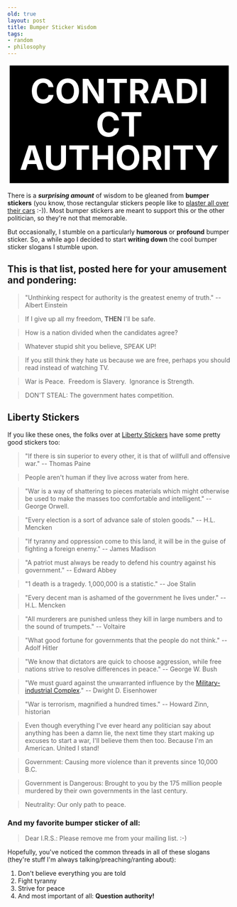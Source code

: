 ```yaml
---
old: true
layout: post
title: Bumper Sticker Wisdom
tags:
- random
- philosophy
---
```


<div style="font-size: 75px;color:#FFF;border:#FFF solid 5px;text-align:center;background-color:#000;line-height:75px;font-weight:bold;padding:20px;margin:5px 0;">CONTRADICT AUTHORITY</div>

There is a ***surprising amount*** of wisdom to be gleaned from **bumper stickers** (you know, those rectangular stickers people like to [plaster all over their cars](/images/bumper-sticker-car.jpg) :-)). Most bumper stickers are meant to support this or the other politician, so they're not that memorable.

But occasionally, I stumble on a particularly **humorous** or **profound** bumper sticker. So, a while ago I decided to start **writing down** the cool bumper sticker slogans I stumble upon.

## This is that list, posted here for your amusement and pondering:

> "Unthinking respect for authority is the greatest enemy of truth." -- Albert Einstein

> If I give up all my freedom, **THEN** I'll be safe.

> How is a nation divided when the candidates agree?

> Whatever stupid shit you believe, SPEAK UP!

> If you still think they hate us because we are free, perhaps you should read instead of watching TV.

> War is Peace.  Freedom is Slavery.  Ignorance is Strength.

> DON'T STEAL: The government hates competition.

## Liberty Stickers

If you like these ones, the folks over at [Liberty Stickers](http://www.libertystickers.com/) have some pretty good stickers too:

> "If there is sin superior to every other, it is that of willfull and offensive war." -- Thomas Paine

> People aren't human if they live across water from here.

> "War is a way of shattering to pieces materials which might otherwise be used to make the masses too comfortable and intelligent." -- George Orwell.

> "Every election is a sort of advance sale of stolen goods." -- H.L. Mencken

> "If tyranny and oppression come to this land, it will be in the guise of fighting a foreign enemy." -- James Madison

> "A patriot must always be ready to defend his country against his government." -- Edward Abbey

> "1 death is a tragedy. 1,000,000 is a statistic." -- Joe Stalin

> "Every decent man is ashamed of the government he lives under." -- H.L. Mencken

> "All murderers are punished unless they kill in large numbers and to the sound of trumpets." -- Voltaire

> "What good fortune for governments that the people do not think." -- Adolf Hitler

> "We know that dictators are quick to choose aggression, while free nations strive to resolve differences in peace." -- George W. Bush

> "We must guard against the unwarranted influence by the [Military-industrial Complex](http://en.wikipedia.org/wiki/Military-industrial_complex)." -- Dwight D. Eisenhower

> "War is terrorism, magnified a hundred times." -- Howard Zinn, historian

> Even though everything I've ever heard any politician say about anything has been a damn lie, the next time they start making up excuses to start a war, I'll believe them then too. Because I'm an American. United I stand!

> Government: Causing more violence than it prevents since 10,000 B.C.

> Government is Dangerous: Brought to you by the 175 million people murdered by their own governments in the last century.

> Neutrality: Our only path to peace.

### And my favorite bumper sticker of all:

> Dear I.R.S.: Please remove me from your mailing list. :-)

Hopefully, you've noticed the common threads in all of these slogans (they're stuff I'm always talking/preaching/ranting about):

1. Don't believe everything you are told
2. Fight tyranny
3. Strive for peace
4. And most important of all: **Question authority!**